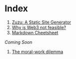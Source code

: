 # Index

1. [Zuzu: A Static Site Generator](./zuzu.html)
1. [Why is Web3 not feasible?](./InfeasibleWeb3.html)
1. [Markdown Cheetsheet](./cheatsheet.html)

*Coming Soon*

1. [The moral-work dilemma](./index.html)
